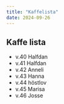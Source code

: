 ```yaml
---
title: "Kaffelista"
date: 2024-09-26
---
```



## Kaffe lista
- v.40 Halfdan
- v.41 Halfdan
- v.42 Anneli
- v.43 Hanna
- v.44 höstlov
- v.45 Marisa
- v.46 Josse
